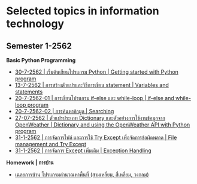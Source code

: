 # Selected topics in information technology 
## Semester 1-2562

**Basic Python Programming**
* [30-7-2562 | เริ่มต้นเขียนโปรแกรม Python | Getting started with Python program](https://github.com/mrolarik/1-2562-selected-topics/blob/master/selected-topics-30-7-2562.ipynb)
* [13-7-2562 | การสร้างตัวแปรและวิธีการเขียน statement | Variables and statements](https://github.com/mrolarik/1-2562-selected-topics/blob/master/Selected-topics-13-8-2019.ipynb)
* [20-7-2562-01 | การเขียนโปรแกรม if-else และ while-loop | if-else and while-loop program](https://github.com/mrolarik/1-2562-selected-topics/blob/master/Selected-topics-02-01-BMI-Calculation.ipynb)
* [20-7-2562-02 | การค้นหาข้อมูล | Searching](https://github.com/mrolarik/1-2562-selected-topics/blob/master/Selected-topics-02-Search.ipynb)
* [27-07-2562 | ตัวแปรประเภท Dictionary และตัวอย่างการใช้งานข้อมูลจาก OpenWeather | Dictionary and using the OpenWeather API with Python program](https://github.com/mrolarik/1-2562-selected-topics/blob/master/Selected-topics-03-Dictionary-OpenWeather-API.ipynb)
* [31-1-2562 | การจัดการไฟล์ และการใช้ Try Except เพื่อจัดการข้อผิดพลาด | File management and Try Except](https://github.com/mrolarik/1-2562-selected-topics/blob/master/Selected-topics-04-File-Management-and-Try-Except.ipynb)
* [31-1-2562 | การจัดการ Except เพิ่มเติม | Exception Handling](https://github.com/mrolarik/basic-python/blob/master/try_except.ipynb)


**Homework | การบ้าน**
* [เฉลยการบ้าน โปรแกรมคำนวณหาพื้นที่ (สามเหลี่ยม, สี่เหลี่ยม, วงกลม)](https://github.com/mrolarik/1-2562-selected-topics/blob/master/Homework1.ipynb)
